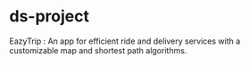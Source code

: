 # ds-project
EazyTrip : An app for efficient ride and delivery services with a customizable map and shortest path algorithms.
